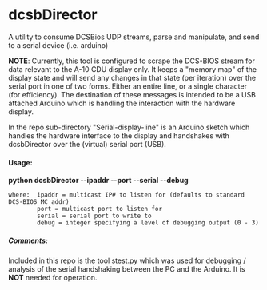 # dcsbDirector
A utility to consume DCSBios UDP streams, parse and manipulate, and send to a serial device (i.e. arduino)


**NOTE**: Currently, this tool is configured to scrape the DCS-BIOS stream for data relevant to the A-10 CDU display only. 
It keeps a "memory map" of the display state and will send any changes in that state (per iteration) over the serial 
port in one of two forms. Either an entire line, or a single character (for efficiency). The destination of these 
messages is intended to be a USB attached Arduino which is handling the interaction with the hardware display. 

In the repo sub-directory "Serial-display-line" is an Arduino sketch which handles the hardware interface to the
display and handshakes with dcsbDirector over the (virtual) serial port (USB).

#### Usage:

  **python dcsbDirector --ipaddr --port --serial --debug**

    where:  ipaddr = multicast IP# to listen for (defaults to standard DCS-BIOS MC addr)
            port = multicast port to listen for
            serial = serial port to write to
            debug = integer specifying a level of debugging output (0 - 3)


##### Comments: 

Included in this repo is the tool stest.py which was used for debugging / analysis of the 
serial handshaking between the PC and the Arduino. It is **NOT** needed for operation.